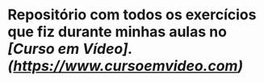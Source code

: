 # Repositório com todos os exercícios que fiz durante minhas aulas no _[Curso em Vídeo].(https://www.cursoemvideo.com)_
 
